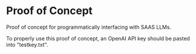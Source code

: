 # Proof of Concept
Proof of concept for programmatically interfacing with SAAS LLMs.

To properly use this proof of concept, an OpenAI API key should be pasted into "testkey.txt". 
